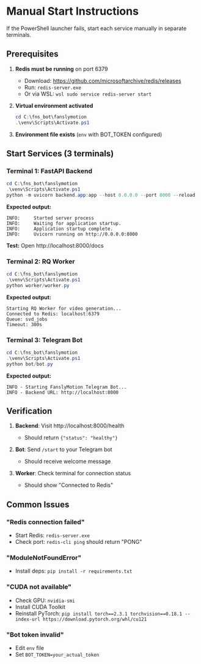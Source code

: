 # Manual Start Instructions

If the PowerShell launcher fails, start each service manually in separate terminals.

## Prerequisites

1. **Redis must be running** on port 6379
   - Download: https://github.com/microsoftarchive/redis/releases
   - Run: `redis-server.exe`
   - Or via WSL: `wsl sudo service redis-server start`

2. **Virtual environment activated**
   ```powershell
   cd C:\fns_bot\fanslymotion
   .\venv\Scripts\Activate.ps1
   ```

3. **Environment file exists** (`env` with BOT_TOKEN configured)

## Start Services (3 terminals)

### Terminal 1: FastAPI Backend
```powershell
cd C:\fns_bot\fanslymotion
.\venv\Scripts\Activate.ps1
python -m uvicorn backend.app:app --host 0.0.0.0 --port 8000 --reload
```

**Expected output:**
```
INFO:     Started server process
INFO:     Waiting for application startup.
INFO:     Application startup complete.
INFO:     Uvicorn running on http://0.0.0.0:8000
```

**Test:** Open http://localhost:8000/docs

### Terminal 2: RQ Worker
```powershell
cd C:\fns_bot\fanslymotion
.\venv\Scripts\Activate.ps1
python worker/worker.py
```

**Expected output:**
```
Starting RQ Worker for video generation...
Connected to Redis: localhost:6379
Queue: svd_jobs
Timeout: 300s
```

### Terminal 3: Telegram Bot
```powershell
cd C:\fns_bot\fanslymotion
.\venv\Scripts\Activate.ps1
python bot/bot.py
```

**Expected output:**
```
INFO - Starting FanslyMotion Telegram Bot...
INFO - Backend URL: http://localhost:8000
```

## Verification

1. **Backend**: Visit http://localhost:8000/health
   - Should return `{"status": "healthy"}`

2. **Bot**: Send `/start` to your Telegram bot
   - Should receive welcome message

3. **Worker**: Check terminal for connection status
   - Should show "Connected to Redis"

## Common Issues

### "Redis connection failed"
- Start Redis: `redis-server.exe`
- Check port: `redis-cli ping` should return "PONG"

### "ModuleNotFoundError"
- Install deps: `pip install -r requirements.txt`

### "CUDA not available"
- Check GPU: `nvidia-smi`
- Install CUDA Toolkit
- Reinstall PyTorch: `pip install torch==2.3.1 torchvision==0.18.1 --index-url https://download.pytorch.org/whl/cu121`

### "Bot token invalid"
- Edit `env` file
- Set `BOT_TOKEN=your_actual_token`


